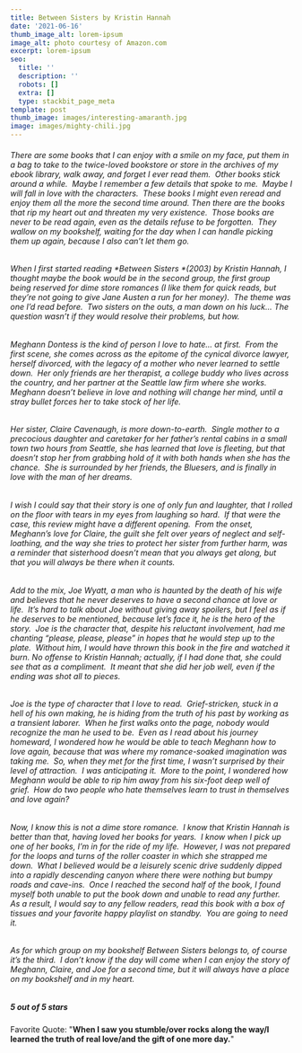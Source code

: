 ```yaml
---
title: Between Sisters by Kristin Hannah
date: '2021-06-16'
thumb_image_alt: lorem-ipsum
image_alt: photo courtesy of Amazon.com
excerpt: lorem-ipsum
seo:
  title: ''
  description: ''
  robots: []
  extra: []
  type: stackbit_page_meta
template: post
thumb_image: images/interesting-amaranth.jpg
image: images/mighty-chili.jpg
---
```

###### There are some books that I can enjoy with a smile on my face, put them in a bag to take to the twice-loved bookstore or store in the archives of my ebook library, walk away, and forget I ever read them.  Other books stick around a while.  Maybe I remember a few details that spoke to me.  Maybe I will fall in love with the characters.  These books I might even reread and enjoy them all the more the second time around.&#xA;&#xA;Then there are the books that rip my heart out and threaten my very existence.  Those books are never to be read again, even as the details refuse to be forgotten.  They wallow on my bookshelf, waiting for the day when I can handle picking them up again, because I also can’t let them go.  

###### When I first started reading \*Between Sisters \*(2003) by Kristin Hannah, I thought maybe the book would be in the second group, the first group being reserved for dime store romances (I like them for quick reads, but they’re not going to give Jane Austen a run for her money).  The theme was one I’d read before.  Two sisters on the outs, a man down on his luck… The question wasn’t if they would resolve their problems, but how.

###### Meghann Dontess is the kind of person I love to hate… at first.  From the first scene, she comes across as the epitome of the cynical divorce lawyer, herself divorced, with the legacy of a mother who never learned to settle down.  Her only friends are her therapist, a college buddy who lives across the country, and her partner at the Seattle law firm where she works.  Meghann doesn’t believe in love and nothing will change her mind, until a stray bullet forces her to take stock of her life.

###### Her sister, Claire Cavenaugh, is more down-to-earth.  Single mother to a precocious daughter and caretaker for her father’s rental cabins in a small town two hours from Seattle, she has learned that love is fleeting, but that doesn’t stop her from grabbing hold of it with both hands when she has the chance.  She is surrounded by her friends, the Bluesers, and is finally in love with the man of her dreams.

###### I wish I could say that their story is one of only fun and laughter, that I rolled on the floor with tears in my eyes from laughing so hard.  If that were the case, this review might have a different opening.  From the onset, Meghann’s love for Claire, the guilt she felt over years of neglect and self-loathing, and the way she tries to protect her sister from further harm, was a reminder that sisterhood doesn’t mean that you always get along, but that you will always be there when it counts.

###### Add to the mix, Joe Wyatt, a man who is haunted by the death of his wife and believes that he never deserves to have a second chance at love or life.  It’s hard to talk about Joe without giving away spoilers, but I feel as if he deserves to be mentioned, because let’s face it, he is the hero of the story.  Joe is the character that, despite his reluctant involvement,  had me chanting “please, please, please” in hopes that he would step up to the plate.  Without him, I would have thrown this book in the fire and watched it burn.  No offense to Kristin Hannah; actually, if I had done that, she could see that as a compliment.  It meant that she did her job well, even if the ending was shot all to pieces.  

###### Joe is the type of character that I love to read.  Grief-stricken, stuck in a hell of his own making, he is hiding from the truth of his past by working as a transient laborer.  When he first walks onto the page, nobody would recognize the man he used to be.  Even as I read about his journey homeward, I wondered how he would be able to teach Meghann how to love again, because that was where my romance-soaked imagination was taking me.  So, when they met for the first time, I wasn’t surprised by their level of attraction.  I was anticipating it.  More to the point, I wondered how Meghann would be able to rip him away from his six-foot deep well of grief.  How do two people who hate themselves learn to trust in themselves and love again?  

###### Now, I know this is not a dime store romance.  I know that Kristin Hannah is better than that, having loved her books for years.  I know when I pick up one of her books, I’m in for the ride of my life.  However, I was not prepared for the loops and turns of the roller coaster in which she strapped me down.  What I believed would be a leisurely scenic drive suddenly dipped into a rapidly descending canyon where there were nothing but bumpy roads and cave-ins.  Once I reached the second half of the book, I found myself both unable to put the book down and unable to read any further.  As a result, I would say to any fellow readers, read this book with a box of tissues and your favorite happy playlist on standby.  You are going to need it.

###### As for which group on my bookshelf *Between Sisters* belongs to, of course it’s the third.  I don’t know if the day will come when I can enjoy the story of Meghann, Claire, and Joe for a second time, but it will always have a place on my bookshelf and in my heart.

##### **5 out of 5 stars**

Favorite Quote: "**When I saw you stumble/over rocks along the way/I learned the truth of real love/and the gift of one more day.**"
